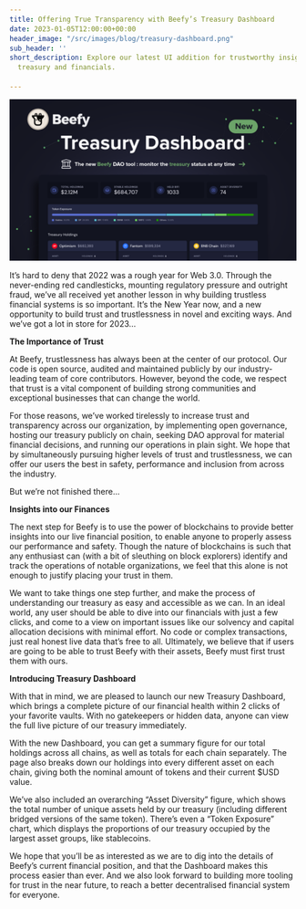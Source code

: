 ```yaml
---
title: Offering True Transparency with Beefy’s Treasury Dashboard
date: 2023-01-05T12:00:00+00:00
header_image: "/src/images/blog/treasury-dashboard.png"
sub_header: ''
short_description: Explore our latest UI addition for trustworthy insights into Beefy’s
  treasury and financials.

---
```

![](/src/images/blog/treasury-dashboard.png)

It’s hard to deny that 2022 was a rough year for Web 3.0. Through the never-ending red candlesticks, mounting regulatory pressure and outright fraud, we’ve all received yet another lesson in why building trustless financial systems is so important. It’s the New Year now, and a new opportunity to build trust and trustlessness in novel and exciting ways. And we’ve got a lot in store for 2023…

**The Importance of Trust**

At Beefy, trustlessness has always been at the center of our protocol. Our code is open source, audited and maintained publicly by our industry-leading team of core contributors. However, beyond the code, we respect that trust is a vital component of building strong communities and exceptional businesses that can change the world.

For those reasons, we’ve worked tirelessly to increase trust and transparency across our organization, by implementing open governance, hosting our treasury publicly on chain, seeking DAO approval for material financial decisions, and running our operations in plain sight. We hope that by simultaneously pursuing higher levels of trust and trustlessness, we can offer our users the best in safety, performance and inclusion from across the industry.

But we’re not finished there…

**Insights into our Finances**

The next step for Beefy is to use the power of blockchains to provide better insights into our live financial position, to enable anyone to properly assess our performance and safety. Though the nature of blockchains is such that any enthusiast can (with a bit of sleuthing on block explorers) identify and track the operations of notable organizations, we feel that this alone is not enough to justify placing your trust in them.

We want to take things one step further, and make the process of understanding our treasury as easy and accessible as we can. In an ideal world, any user should be able to dive into our financials with just a few clicks, and come to a view on important issues like our solvency and capital allocation decisions with minimal effort. No code or complex transactions, just real honest live data that’s free to all. Ultimately, we believe that if users are going to be able to trust Beefy with their assets, Beefy must first trust them with ours.

**Introducing Treasury Dashboard**

With that in mind, we are pleased to launch our new Treasury Dashboard, which brings a complete picture of our financial health within 2 clicks of your favorite vaults. With no gatekeepers or hidden data, anyone can view the full live picture of our treasury immediately.

With the new Dashboard, you can get a summary figure for our total holdings across all chains, as well as totals for each chain separately. The page also breaks down our holdings into every different asset on each chain, giving both the nominal amount of tokens and their current $USD value.

We’ve also included an overarching “Asset Diversity” figure, which shows the total number of unique assets held by our treasury (including different bridged versions of the same token). There’s even a “Token Exposure” chart, which displays the proportions of our treasury occupied by the largest asset groups, like stablecoins.

We hope that you’ll be as interested as we are to dig into the details of Beefy’s current financial position, and that the Dashboard makes this process easier than ever. And we also look forward to building more tooling for trust in the near future, to reach a better decentralised financial system for everyone.